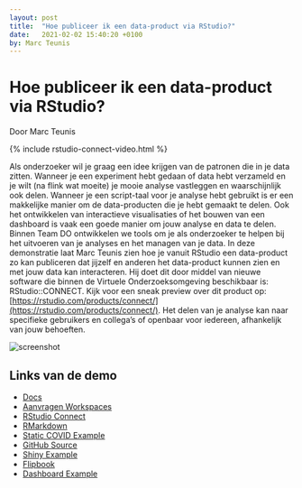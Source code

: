 ```yaml
---
layout: post
title:  "Hoe publiceer ik een data-product via RStudio?"
date:   2021-02-02 15:40:20 +0100
by: Marc Teunis
---
```


# Hoe publiceer ik een data-product via RStudio?
Door Marc Teunis

{% include rstudio-connect-video.html %}

Als onderzoeker wil je graag een idee krijgen van de patronen die in je data zitten. Wanneer je een experiment hebt gedaan of data hebt verzameld en je wilt (na flink wat moeite) je mooie analyse vastleggen en waarschijnlijk ook delen. Wanneer je een script-taal voor je analyse hebt gebruikt is er een makkelijke manier om de data-producten die je hebt gemaakt te delen. Ook het ontwikkelen van interactieve visualisaties of het bouwen van een dashboard is vaak een goede manier om jouw analyse en data te delen. Binnen Team DO ontwikkelen we tools om je als onderzoeker te helpen bij het uitvoeren van je analyses en het managen van je data. In deze demonstratie laat Marc Teunis zien hoe je vanuit RStudio een data-product zo kan publiceren dat jijzelf en anderen het data-product kunnen zien en met jouw data kan interacteren. Hij doet dit door middel van nieuwe software die binnen de Virtuele Onderzoeksomgeving beschikbaar is: RStudio::CONNECT. Kijk voor een sneak preview over dit product op: [https://rstudio.com/products/connect/](https://rstudio.com/products/connect/). Het delen van je analyse kan naar specifieke gebruikers en collega’s of openbaar voor iedereen, afhankelijk van jouw behoeften.

![screenshot](/blog/assets/demo-publiceren-vanuit-RStudioConnect/image-1.png)

## Links van de demo

- [Docs](https://datascience.hu.nl)
- [Aanvragen Workspaces](https://hogeschoolutrecht.topdesk.net/tas/public/ssp/content/serviceflow?unid=ebffb71962a94de68aa4f81ec25402fe)
- [RStudio Connect](https://datascience.hu.nl/rsconnect)
- [RMarkdown](https://bookdown.org/yihui/rmarkdown/)
- [Static COVID Example](https://datascience.hu.nl/rsconnect/covid_rmd/)
- [GitHub Source](https://github.com/uashogeschoolutrecht/covid_demo)
- [Shiny Example](https://datascience.hu.nl/rsconnect/covid-app)
- [Flipbook](https://datascience.hu.nl/rsconnect/connect/#/apps/27/access)
- [Dashboard Example](https://datascience.hu.nl/rsconnect/celegans/)
